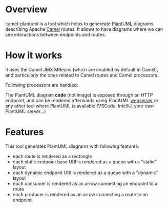 # Overview
camel-plantuml is a tool which helps to genereate [PlantUML](https://plantuml.com/ "PlantUML") diagrams describing Apache [Camel](https://camel.apache.org/ "Camel") routes. It allows to have diagrams where we can see interactions between endpoints and routes.

# How it works
It uses the Camel JMX MBeans (which are enabled by default in Camel), and particularly the ones related to Camel routes and Camel processors.

Following processors are handled:

The PlantUML diagram **code** (not image) is exposed through an HTTP endpoint, and can be rendered afterwards using PlantUML [webserver](http://www.plantuml.com/plantuml/uml "PlantUML webserver") or any other tool where PlantUML is available (VSCode, IntelliJ, your own PlantUML server...)

# Features
This tool generates PlantUML diagrams with following features:
- each route is rendered as a rectangle
- each static endpoint base URI is rendered as a queue with a "static" layout
- each dynamic endpoint URI is rendered as a queue with a "dynamic" layout
- each consumer is rendered as an arrow connecting an endpoint to a route
- each producer is rendered as an arrow connecting a route to an endpoint




